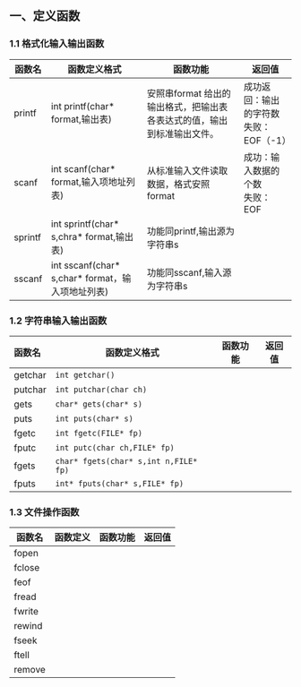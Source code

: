 ## 一、定义函数

### 1.1 格式化输入输出函数

| 函数名     | 函数定义格式                                   | 函数功能                                    | 返回值                        |
| ------- | ---------------------------------------- | --------------------------------------- | -------------------------- |
| printf  | int printf(char* format,输出表)             | 安照串format 给出的输出格式，把输出表各表达式的值，输出到标准输出文件。 | 成功返回：输出的字符数<br/>失败：EOF（-1） |
| scanf   | int scanf(char* format,输入项地址列表)          | 从标准输入文件读取数据，格式安照format                  | 成功：输入数据的个数<br/>失败：EOF      |
| sprintf | int sprintf(char* s,chra* format,输出表)    | 功能同printf,输出源为字符串s                      |                            |
| sscanf  | int sscanf(char* s,char* format，输入项地址列表) | 功能同sscanf,输入源为字符串s                      |                            |

### 1.2 字符串输入输出函数

| 函数名     | 函数定义格式                                | 函数功能 | 返回值 |
|:------- | ------------------------------------- | ---- | --- |
| getchar | `int getchar()`                       |      |     |
| putchar | `int putchar(char ch)`                |      |     |
| gets    | `char* gets(char* s)`                 |      |     |
| puts    | `int puts(char* s)`                   |      |     |
| fgetc   | `int fgetc(FILE* fp)`                 |      |     |
| fputc   | `int putc(char ch,FILE* fp)`          |      |     |
| fgets   | `char* fgets(char* s,int n,FILE* fp)` |      |     |
| fputs   | `int* fputs(char* s,FILE* fp)`        |      |     |

### 1.3 文件操作函数

| 函数名    | 函数定义 | 函数功能 | 返回值 |
| ------ | ---- | ---- | --- |
| fopen  |      |      |     |
| fclose |      |      |     |
| feof   |      |      |     |
| fread  |      |      |     |
| fwrite |      |      |     |
| rewind |      |      |     |
| fseek  |      |      |     |
| ftell  |      |      |     |
| remove |      |      |     |
